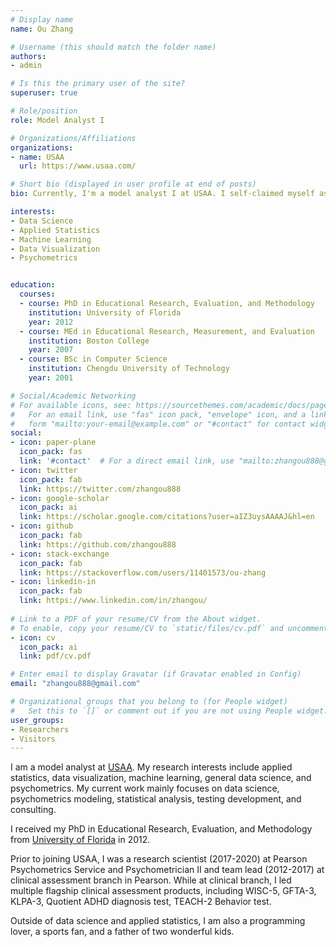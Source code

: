 ```yaml
---
# Display name
name: Ou Zhang

# Username (this should match the folder name)
authors:
- admin

# Is this the primary user of the site?
superuser: true

# Role/position
role: Model Analyst I

# Organizations/Affiliations
organizations:
- name: USAA
  url: https://www.usaa.com/

# Short bio (displayed in user profile at end of posts)
bio: Currently, I'm a model analyst I at USAA. I self-claimed myself as a data scientist, psychometrician, and statistician, who loves psychometrics, applied statistics, general data science, and programming.

interests:
- Data Science
- Applied Statistics
- Machine Learning
- Data Visualization
- Psychometrics


education:
  courses:
  - course: PhD in Educational Research, Evaluation, and Methodology
    institution: University of Florida
    year: 2012
  - course: MEd in Educational Research, Measurement, and Evaluation
    institution: Boston College
    year: 2007
  - course: BSc in Computer Science
    institution: Chengdu University of Technology
    year: 2001

# Social/Academic Networking
# For available icons, see: https://sourcethemes.com/academic/docs/page-builder/#icons
#   For an email link, use "fas" icon pack, "envelope" icon, and a link in the
#   form "mailto:your-email@example.com" or "#contact" for contact widget.
social:
- icon: paper-plane
  icon_pack: fas
  link: '#contact'  # For a direct email link, use "mailto:zhangou888@gmail.com".
- icon: twitter
  icon_pack: fab
  link: https://twitter.com/zhangou888
- icon: google-scholar
  icon_pack: ai
  link: https://scholar.google.com/citations?user=aIZ3uysAAAAJ&hl=en
- icon: github
  icon_pack: fab
  link: https://github.com/zhangou888
- icon: stack-exchange
  icon_pack: fab
  link: https://stackoverflow.com/users/11401573/ou-zhang
- icon: linkedin-in
  icon_pack: fab
  link: https://www.linkedin.com/in/zhangou/
  
# Link to a PDF of your resume/CV from the About widget.
# To enable, copy your resume/CV to `static/files/cv.pdf` and uncomment the lines below.
- icon: cv
  icon_pack: ai
  link: pdf/cv.pdf

# Enter email to display Gravatar (if Gravatar enabled in Config)
email: "zhangou888@gmail.com"

# Organizational groups that you belong to (for People widget)
#   Set this to `[]` or comment out if you are not using People widget.
user_groups:
- Researchers
- Visitors
---
```

I am a model analyst at [USAA](https://www.usaa.com/). My research interests include applied statistics, data visualization, machine learning, general data science, and psychometrics. My current work mainly focuses on data science, psychometrics modeling, statistical analysis, testing development, and consulting. 

I received my PhD in Educational Research, Evaluation, and Methodology from [University of Florida](http://www.ufl.edu/) in 2012. 

Prior to joining USAA, I was a research scientist (2017-2020) at Pearson Psychometrics Service and Psychometrician II and team lead (2012-2017) at clinical assessment branch in Pearson. While at clinical branch, I led multiple flagship clinical assessment products, including WISC-5, GFTA-3, KLPA-3, Quotient ADHD diagnosis test, TEACH-2 Behavior test. 

Outside of data science and applied statistics, I am also a programming lover, a sports fan, and a father of two wonderful kids.



